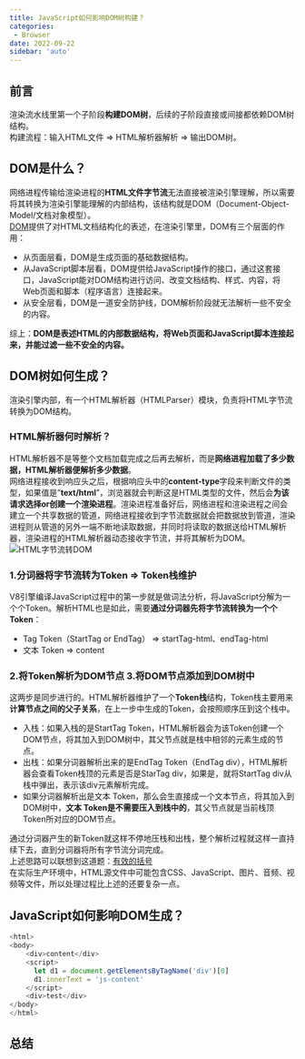 ```yaml
---
title: JavaScript如何影响DOM树构建？
categories:
 - Browser
date: 2022-09-22
sidebar: 'auto'
---
```


## 前言
渲染流水线里第一个子阶段**构建DOM树**，后续的子阶段直接或间接都依赖DOM树结构。<br/>
构建流程：输入HTML文件 => HTML解析器解析 => 输出DOM树。

## DOM是什么？
网络进程传输给渲染进程的**HTML文件字节流**无法直接被渲染引擎理解，所以需要将其转换为渲染引擎能理解的内部结构，该结构就是DOM（Document-Object-Model/文档对象模型）。<br/>
[DOM](https://developer.mozilla.org/zh-CN/docs/Web/API/Document_Object_Model/Introduction)提供了对HTML文档结构化的表述，在渲染引擎里，DOM有三个层面的作用：
* 从页面层看，DOM是生成页面的基础数据结构。
* 从JavaScript脚本层看，DOM提供给JavaScript操作的接口，通过这套接口，JavaScript能对DOM结构进行访问、改变文档结构、样式、内容，将Web页面和脚本（程序语言）连接起来。
* 从安全层看，DOM是一道安全防护线，DOM解析阶段就无法解析一些不安全的内容。

综上：**DOM是表述HTML的内部数据结构，将Web页面和JavaScript脚本连接起来，并能过滤一些不安全的内容。**

## DOM树如何生成？
渲染引擎内部，有一个HTML解析器（HTMLParser）模块，负责将HTML字节流转换为DOM结构。

### HTML解析器何时解析？
HTML解析器不是等整个文档加载完成之后再去解析，而是**网络进程加载了多少数据，HTML解析器便解析多少数据**。<br/>
网络进程接收到响应头之后，根据响应头中的**content-type**字段来判断文件的类型，如果值是”**text/html**”，浏览器就会判断这是HTML类型的文件，然后会**为该请求选择or创建一个渲染进程**。渲染进程准备好后，网络进程和渲染进程之间会建立一个共享数据的管道，网络进程接收到字节流数据就会把数据放到管道，渲染进程则从管道的另外一端不断地读取数据，并同时将读取的数据送给HTML解析器，渲染进程的HTML解析器动态接收字节流，并将其解析为DOM。
![HTML字节流转DOM](https://s2.loli.net/2022/09/22/sSRZjU2hBCl4v7a.png)

### 1.分词器将字节流转为Token => Token栈维护
V8引擎编译JavaScript过程中的第一步就是做词法分析，将JavaScript分解为一个个Token。解析HTML也是如此，需要**通过分词器先将字节流转换为一个个Token**：
* Tag Token（StartTag or EndTag） => startTag-html、endTag-html
* 文本 Token => content

### 2.将Token解析为DOM节点 3.将DOM节点添加到DOM树中
这两步是同步进行的。HTML解析器维护了一个**Token栈**结构，Token栈主要用来**计算节点之间的父子关系**，在上一步中生成的Token，会按照顺序压到这个栈中。<br/>
* 入栈：如果入栈的是StartTag Token，HTML解析器会为该Token创建一个DOM节点，将其加入到DOM树中，其父节点就是栈中相邻的元素生成的节点。
* 出栈：如果分词器解析出来的是EndTag Token（EndTag div），HTML解析器会查看Token栈顶的元素是否是StarTag div，如果是，就将StartTag div从栈中弹出，表示该div元素解析完成。
* 如果分词器解析出是文本 Token，那么会生直接成一个文本节点，将其加入到DOM树中，**文本 Token是不需要压入到栈中的**，其父节点就是当前栈顶Token所对应的DOM节点。

通过分词器产生的新Token就这样不停地压栈和出栈，整个解析过程就这样一直持续下去，直到分词器将所有字节流分词完成。<br/>
上述思路可以联想到这道题：[有效的括号](../algorithm/leetcode/020.html)<br/>
在实际生产环境中，HTML源文件中可能包含CSS、JavaScript、图片、音频、视频等文件，所以处理过程比上述的还要复杂一点。

## JavaScript如何影响DOM生成？
```js
<html>
<body>
    <div>content</div>
    <script>
      let d1 = document.getElementsByTagName('div')[0]
      d1.innerText = 'js-content'
    </script>
    <div>test</div>
</body>
</html>
```
## 总结
